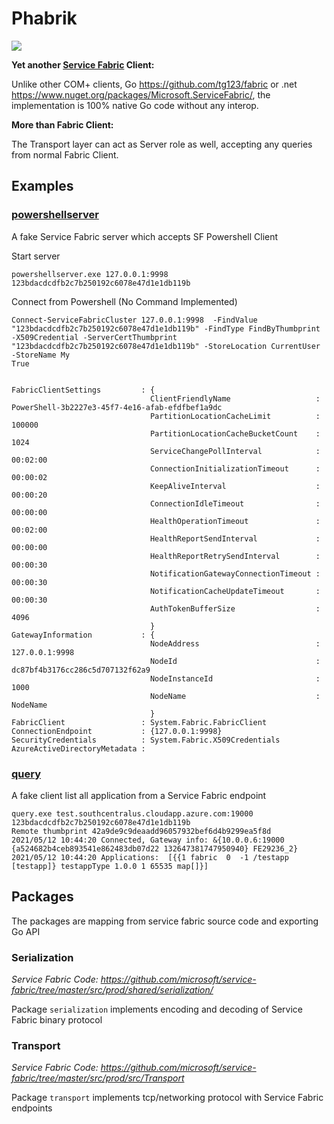 # Phabrik

[![](https://pkg.go.dev/badge/github.com/tg123/phabrik?status.svg)](https://pkg.go.dev/github.com/tg123/phabrik)

**Yet another [Service Fabric](https://azure.microsoft.com/en-us/services/service-fabric/) Client:**

Unlike other COM+ clients, Go <https://github.com/tg123/fabric> or .net <https://www.nuget.org/packages/Microsoft.ServiceFabric/>, the implementation is 100% native Go code without any interop.

**More than Fabric Client:**

The Transport layer can act as Server role as well, accepting any queries from normal Fabric Client.

## Examples

### [powershellserver](./examples/powershellserver)

A fake Service Fabric server which accepts SF Powershell Client

Start server

```
powershellserver.exe 127.0.0.1:9998 123bdacdcdfb2c7b250192c6078e47d1e1db119b
```

Connect from Powershell (No Command Implemented)

```
Connect-ServiceFabricCluster 127.0.0.1:9998  -FindValue "123bdacdcdfb2c7b250192c6078e47d1e1db119b" -FindType FindByThumbprint -X509Credential -ServerCertThumbprint "123bdacdcdfb2c7b250192c6078e47d1e1db119b" -StoreLocation CurrentUser -StoreName My
True


FabricClientSettings         : {
                               ClientFriendlyName                   : PowerShell-3b2227e3-45f7-4e16-afab-efdfbef1a9dc
                               PartitionLocationCacheLimit          : 100000
                               PartitionLocationCacheBucketCount    : 1024
                               ServiceChangePollInterval            : 00:02:00
                               ConnectionInitializationTimeout      : 00:00:02
                               KeepAliveInterval                    : 00:00:20
                               ConnectionIdleTimeout                : 00:00:00
                               HealthOperationTimeout               : 00:02:00
                               HealthReportSendInterval             : 00:00:00
                               HealthReportRetrySendInterval        : 00:00:30
                               NotificationGatewayConnectionTimeout : 00:00:30
                               NotificationCacheUpdateTimeout       : 00:00:30
                               AuthTokenBufferSize                  : 4096
                               }
GatewayInformation           : {
                               NodeAddress                          : 127.0.0.1:9998
                               NodeId                               : dc87bf4b3176cc286c5d707132f62a9
                               NodeInstanceId                       : 1000
                               NodeName                             : NodeName
                               }
FabricClient                 : System.Fabric.FabricClient
ConnectionEndpoint           : {127.0.0.1:9998}
SecurityCredentials          : System.Fabric.X509Credentials
AzureActiveDirectoryMetadata :
```

### [query](./examples/query)

A fake client list all application from a Service Fabric endpoint

```
query.exe test.southcentralus.cloudapp.azure.com:19000 123bdacdcdfb2c7b250192c6078e47d1e1db119b
Remote thumbprint 42a9de9c9deaadd96057932bef6d4b9299ea5f8d
2021/05/12 10:44:20 Connected, Gateway info: &{10.0.0.6:19000 {a524682b4ceb893541e862483db07d22 132647381747950940} FE29236_2}
2021/05/12 10:44:20 Applications:  [{{1 fabric  0  -1 /testapp   [testapp]} testappType 1.0.0 1 65535 map[]}]
```


## Packages 

The packages are mapping from service fabric source code and exporting Go API

### Serialization
_Service Fabric Code: <https://github.com/microsoft/service-fabric/tree/master/src/prod/shared/serialization/>_

Package `serialization` implements encoding and decoding of Service Fabric binary protocol

### Transport
_Service Fabric Code: <https://github.com/microsoft/service-fabric/tree/master/src/prod/src/Transport>_

Package `transport` implements tcp/networking protocol with Service Fabric endpoints

